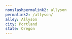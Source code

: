 ```yaml
---
﻿nonslashpermalink2: allyson
permalink2: /allyson/
alley: Allyson
city: Portland
state: Oregon
---
```

